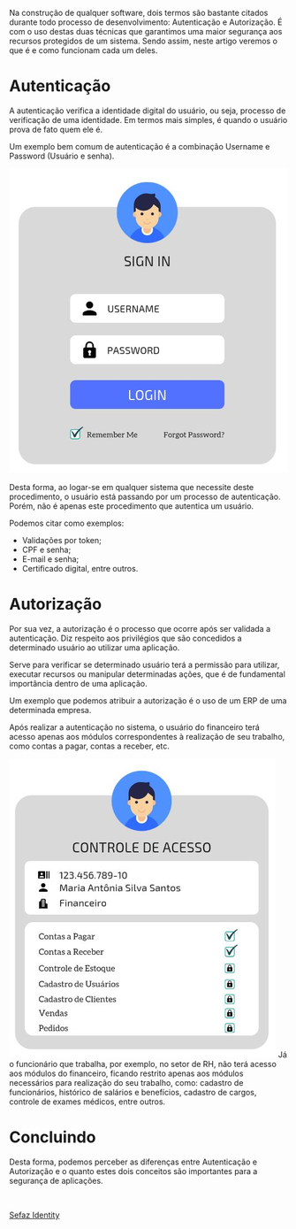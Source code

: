 Na construção de qualquer software, dois termos são bastante citados durante todo processo de desenvolvimento: Autenticação e Autorização. É com o uso destas duas técnicas que garantimos uma maior segurança aos recursos protegidos de um sistema. Sendo assim, neste artigo veremos o que é e como funcionam cada um deles.

# Autenticação
A autenticação verifica a identidade digital do usuário, ou seja, processo de verificação de uma identidade. Em termos mais simples, é quando o usuário prova de fato quem ele é.

Um exemplo bem comum de autenticação é a combinação Username e Password (Usuário e senha).

![Fig1.jpg](/.attachments/Fig1-d1d30d51-d259-4a37-b138-180506ea605f.jpg)

Desta forma, ao logar-se em qualquer sistema que necessite deste procedimento, o usuário está passando por um processo de autenticação. Porém, não é apenas este procedimento que autentica um usuário.

Podemos citar como exemplos:
- Validações por token;
- CPF e senha;
- E-mail e senha;
- Certificado digital, entre outros.

# Autorização
Por sua vez, a autorização é o processo que ocorre após ser validada a autenticação. Diz respeito aos privilégios que são concedidos a determinado usuário ao utilizar uma aplicação.

Serve para verificar se determinado usuário terá a permissão para utilizar, executar recursos ou manipular determinadas ações, que é de fundamental importância dentro de uma aplicação.

Um exemplo que podemos atribuir a autorização é o uso de um ERP de uma determinada empresa.

Após realizar a autenticação no sistema, o usuário do financeiro terá acesso apenas aos módulos correspondentes à realização de seu trabalho, como contas a pagar, contas a receber, etc.

![Fig2.jpg](/.attachments/Fig2-c832235c-9392-475c-832e-1446a87908e7.jpg)
Já o funcionário que trabalha, por exemplo, no setor de RH, não terá acesso aos módulos do financeiro, ficando restrito apenas aos módulos necessários para realização do seu trabalho, como: cadastro de funcionários, histórico de salários e benefícios, cadastro de cargos, controle de exames médicos, entre outros.

# Concluindo
Desta forma, podemos perceber as diferenças entre Autenticação e Autorização e o quanto estes dois conceitos são importantes para a segurança de aplicações.

<br/>

[Sefaz Identity](https://ads.intra.fazenda.sp.gov.br/tfs/ADMIN/Wiki_Arquitetura/_wiki/wikis/Wiki_Arquitetura.wiki/91/Sefaz-Identity)
